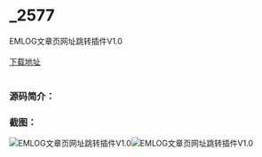 # _2577
EMLOG文章页网址跳转插件V1.0
<br/></br>
[下载地址](https://www.uuid2.com/2577.html "下载地址")
<br/></br>
<h3>源码简介：</h3>
<h3>截图：</h3>
<img src="https://www.uuid2.com/wp-content/uploads/img/202105/486d5c1310.png" alt="EMLOG文章页网址跳转插件V1.0"><img src="https://www.uuid2.com/wp-content/uploads/img/202105/8d4e86a971.jpg" alt="EMLOG文章页网址跳转插件V1.0">
